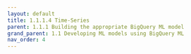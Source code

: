 ```yaml
---
layout: default
title: 1.1.1.4 Time-Series
parent: 1.1.1 Building the appropriate BigQuery ML model
grand_parent: 1.1 Developing ML models using BigQuery ML
nav_order: 4
---
```


